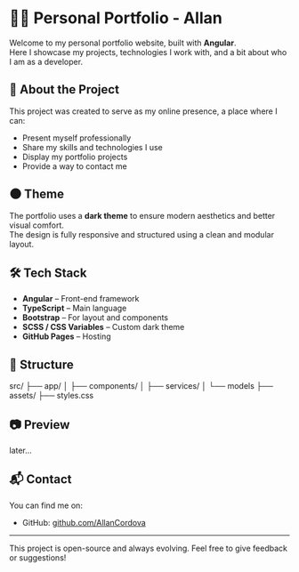 # 🧑‍💻 Personal Portfolio - Allan

Welcome to my personal portfolio website, built with **Angular**.  
Here I showcase my projects, technologies I work with, and a bit about who I am as a developer.

## 🚀 About the Project

This project was created to serve as my online presence, a place where I can:

- Present myself professionally
- Share my skills and technologies I use
- Display my portfolio projects
- Provide a way to contact me

## 🌑 Theme

The portfolio uses a **dark theme** to ensure modern aesthetics and better visual comfort.  
The design is fully responsive and structured using a clean and modular layout.

## 🛠️ Tech Stack

- **Angular** – Front-end framework
- **TypeScript** – Main language
- **Bootstrap** – For layout and components
- **SCSS / CSS Variables** – Custom dark theme
- **GitHub Pages** – Hosting

## 📁 Structure

src/ ├── app/ │ ├── components/ │ ├── services/ │ └── models ├── assets/ ├── styles.css


## 📷 Preview

later...

## 📬 Contact

You can find me on:

- GitHub: [github.com/AllanCordova](https://github.com/AllanCordova)

---

This project is open-source and always evolving. Feel free to give feedback or suggestions!


